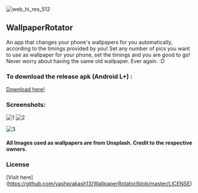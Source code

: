 ![web_hi_res_512](https://user-images.githubusercontent.com/34805906/55055384-cad14f00-5088-11e9-92f1-856992c2c4ef.png)
## WallpaperRotator
An app that changes your phone's wallpapers for you automatically, according to the timings provided by you! Set any number of pics you want to use as wallpaper for your phone, set the timings and you are good to go! Never worry about having the same old wallpaper. Ever again. :D

### To download the release apk (Android L+) :
[Download here!](https://github.com/yashprakash13/WallpaperRotator/releases/tag/v1.0)

### Screenshots:
![1](https://user-images.githubusercontent.com/34805906/55055795-27813980-508a-11e9-8480-b74931d9a3b9.png) ![2](https://user-images.githubusercontent.com/34805906/55055925-98c0ec80-508a-11e9-8ad9-0f4acc196089.png)

![3](https://user-images.githubusercontent.com/34805906/55055927-99f21980-508a-11e9-9821-01c5e7fca815.png)

#### All Images used as wallpapers are from Unsplash. Credit to the respective owners.

### License
[Visit here] (https://github.com/yashprakash13/WallpaperRotator/blob/master/LICENSE)

